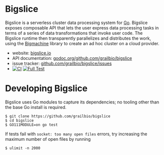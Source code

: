 # Bigslice

Bigslice is a serverless cluster data processing system for [Go](https://golang.org).
Bigslice exposes composable API
that lets the user express
data processing tasks in terms of a series of
data transformations that invoke user code.
The Bigslice runtime then
transparently parallelizes and distributes the work,
using the [Bigmachine](https://github.com/grailbio/bigmachine)
library to create an ad hoc cluster on a cloud provider.

- website: [bigslice.io](https://bigslice.io/)
- API documentation: [godoc.org/github.com/grailbio/bigslice](https://godoc.org/github.com/grailbio/bigslice)
- issue tracker: [github.com/grailbio/bigslice/issues](https://github.com/grailbio/bigslice/issues)
- [![CI](https://github.com/grailbio/bigslice/workflows/CI/badge.svg)](https://github.com/grailbio/bigslice/actions?query=workflow%3ACI) [![Full Test](https://github.com/grailbio/bigslice/workflows/Full%20Test/badge.svg)](https://github.com/grailbio/bigslice/actions?query=workflow%3A%22Full+Test%22)

# Developing Bigslice

Bigslice uses Go modules to capture its dependencies;
no tooling other than the base Go install is required.

```
$ git clone https://github.com/grailbio/bigslice
$ cd bigslice
$ GO111MODULE=on go test
```

If tests fail with `socket: too many open files` errors, try increasing the maximum number of open files by running
```
$ ulimit -n 2000
```
